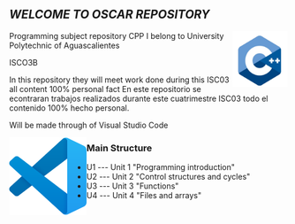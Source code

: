 ## _WELCOME TO OSCAR REPOSITORY_

<img src="https://github.com/UP210170/UP210170_CPP/blob/main/imagenes/c-logo-icon-28389.png" alt="Logo" width="100px" align="right">

Programming subject repository CPP 
I belong to University Polytechnic of Aguascalientes 


ISCO3B

In this repository they will meet work done during this  ISC03 all content 100% personal fact 
En este repositorio se econtraran trabajos realizados durante este cuatrimestre ISC03 todo el contenido 100% hecho personal.

Will be made through of Visual Studio Code

<img src="https://github.com/UP210170/UP210170_CPP/blob/main/imagenes/vscode.png" alt="Logo" width="140px" align="left">

### Main Structure
* U1 --- Unit 1 "Programming introduction"
* U2 --- Unit 2 "Control structures and cycles"
* U3 --- Unit 3 "Functions"
* U4 --- Unit 4 "Files and arrays"




